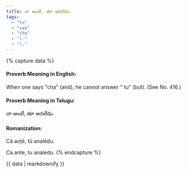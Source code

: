 ```yaml
---
title: చా అంటే, తూ అనలేడు.
tags:
  - "tu"
  - "see"
  - "cha"
  - ")."
  - "),"
---
```


{% capture data %}
#### Proverb Meaning in English:
When one says "cha" (and), he cannot answer " tu" (but).
(See No. 416.)

#### Proverb Meaning in Telugu:
చా అంటే, తూ అనలేడు.

#### Romanization:
Cā aṇṭē, tū analēḍu.

Ca ante, tu analedu.
{% endcapture %}

{{ data | markdownify }}

